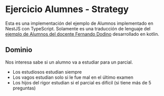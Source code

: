 # Ejercicio Alumnes - Strategy

Esta es una implementación del ejemplo de Alumnos implementado en NestJS con TypeScript.
Solamente es una traducción de lenguaje del [ejemplo de Alumnos del docente Fernando Dodino](https://github.com/uqbar-project/video-strategy-alumnes) desarrollado en kotlin.

## Dominio
Nos interesa sabe si un alumno va a estudiar para un parcial.

- Los estudiosos estudian siempre
- Los vagos estudian solo si le fue mal en el último examen
- Los hijos del rigor estudian si el parcial es difícil (si tiene más de 5 preguntas)